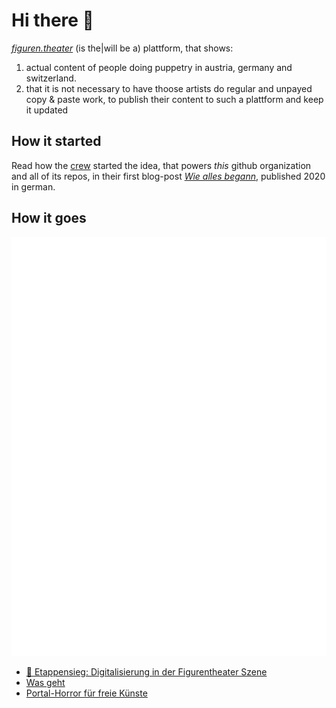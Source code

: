 # Hi there 👋

*[figuren.theater](https://figuren.theater/)* (is the|will be a) plattform, that shows:

1. actual content of people doing puppetry in austria, germany and switzerland.
2. that it is not necessary to have thoose artists do regular and unpayed copy & paste work, to publish their content to such a plattform and keep it updated

## How it started

Read how the [crew](https://figuren.theater/crew/) started the idea, that powers *this* github organization and all of its repos, in their first blog-post *[Wie alles begann](https://meta.figuren.theater/blog/2020/03/wie-alles-begann/)*, published 2020 in german.

## How it goes
![](https://raw.githubusercontent.com/figuren-theater/.github/main/assets/pagespeed-figuren.theater.svg)

<!-- BLOG-POST-LIST:START -->
- [🎉 Etappensieg: Digitalisierung in der Figurentheater Szene](https://meta.figuren.theater/blog/2023/05/%f0%9f%8e%89-etappensieg-digitalisierung-in-der-figurentheater-szene/)
- [Was geht](https://meta.figuren.theater/blog/2022/04/was-geht/)
- [Portal-Horror für freie Künste](https://meta.figuren.theater/blog/2022/04/portal-horror-fuer-freie-kuenste/)
<!-- BLOG-POST-LIST:END -->

<!--

**Here are some ideas to get you started:**

🙋‍♀️ A short introduction - what is your organization all about?
🌈 Contribution guidelines - how can the community get involved?
👩‍💻 Useful resources - where can the community find your docs? Is there anything else the community should know?
🍿 Fun facts - what does your team eat for breakfast?
🧙 Remember, you can do mighty things with the power of [Markdown](https://docs.github.com/github/writing-on-github/getting-started-with-writing-and-formatting-on-github/basic-writing-and-formatting-syntax)
-->
